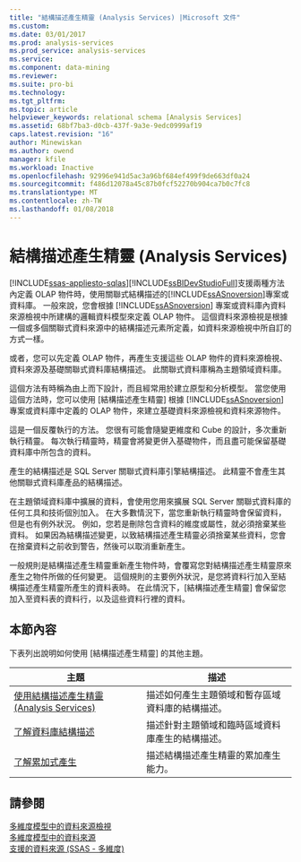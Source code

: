 ```yaml
---
title: "結構描述產生精靈 (Analysis Services) |Microsoft 文件"
ms.custom: 
ms.date: 03/01/2017
ms.prod: analysis-services
ms.prod_service: analysis-services
ms.service: 
ms.component: data-mining
ms.reviewer: 
ms.suite: pro-bi
ms.technology: 
ms.tgt_pltfrm: 
ms.topic: article
helpviewer_keywords: relational schema [Analysis Services]
ms.assetid: 68bf7ba3-d0cb-437f-9a3e-9edc0999af19
caps.latest.revision: "16"
author: Minewiskan
ms.author: owend
manager: kfile
ms.workload: Inactive
ms.openlocfilehash: 92996e941d5ac3a96bf684ef499f9de663df0a24
ms.sourcegitcommit: f486d12078a45c87b0fcf52270b904ca7b0c7fc8
ms.translationtype: MT
ms.contentlocale: zh-TW
ms.lasthandoff: 01/08/2018
---
```

# <a name="schema-generation-wizard-analysis-services"></a>結構描述產生精靈 (Analysis Services)
[!INCLUDE[ssas-appliesto-sqlas](../../includes/ssas-appliesto-sqlas.md)][!INCLUDE[ssBIDevStudioFull](../../includes/ssbidevstudiofull-md.md)]支援兩種方法內定義 OLAP 物件時，使用關聯式結構描述的[!INCLUDE[ssASnoversion](../../includes/ssasnoversion-md.md)]專案或資料庫。 一般來說，您會根據 [!INCLUDE[ssASnoversion](../../includes/ssasnoversion-md.md)] 專案或資料庫內資料來源檢視中所建構的邏輯資料模型來定義 OLAP 物件。 這個資料來源檢視是根據一個或多個關聯式資料來源中的結構描述元素所定義，如資料來源檢視中所自訂的方式一樣。  
  
 或者，您可以先定義 OLAP 物件，再產生支援這些 OLAP 物件的資料來源檢視、資料來源及基礎關聯式資料庫結構描述。 此關聯式資料庫稱為主題領域資料庫。  
  
 這個方法有時稱為由上而下設計，而且經常用於建立原型和分析模型。 當您使用這個方法時，您可以使用 [結構描述產生精靈] 根據 [!INCLUDE[ssASnoversion](../../includes/ssasnoversion-md.md)] 專案或資料庫中定義的 OLAP 物件，來建立基礎資料來源檢視和資料來源物件。  
  
 這是一個反覆執行的方法。 您很有可能會隨變更維度和 Cube 的設計，多次重新執行精靈。 每次執行精靈時，精靈會將變更併入基礎物件，而且盡可能保留基礎資料庫中所包含的資料。  
  
 產生的結構描述是 SQL Server 關聯式資料庫引擎結構描述。 此精靈不會產生其他關聯式資料庫產品的結構描述。  
  
 在主題領域資料庫中擴展的資料，會使用您用來擴展 SQL Server 關聯式資料庫的任何工具和技術個別加入。 在大多數情況下，當您重新執行精靈時會保留資料，但是也有例外狀況。 例如，您若是刪除包含資料的維度或屬性，就必須捨棄某些資料。 如果因為結構描述變更，以致結構描述產生精靈必須捨棄某些資料，您會在捨棄資料之前收到警告，然後可以取消重新產生。  
  
 一般規則是結構描述產生精靈重新產生物件時，會覆寫您對結構描述產生精靈原來產生之物件所做的任何變更。 這個規則的主要例外狀況，是您將資料行加入至結構描述產生精靈所產生的資料表時。 在此情況下，[結構描述產生精靈] 會保留您加入至資料表的資料行，以及這些資料行裡的資料。  
  
## <a name="in-this-section"></a>本節內容  
 下表列出說明如何使用 [結構描述產生精靈] 的其他主題。  
  
|主題|描述|  
|-----------|-----------------|  
|[使用結構描述產生精靈 &#40;Analysis Services&#41;](../../analysis-services/multidimensional-models/use-the-schema-generation-wizard-analysis-services.md)|描述如何產生主題領域和暫存區域資料庫的結構描述。|  
|[了解資料庫結構描述](../../analysis-services/multidimensional-models/understanding-the-database-schemas.md)|描述針對主題領域和臨時區域資料庫產生的結構描述。|  
|[了解累加式產生](../../analysis-services/multidimensional-models/understanding-incremental-generation.md)|描述結構描述產生精靈的累加產生能力。|  
  
## <a name="see-also"></a>請參閱  
 [多維度模型中的資料來源檢視](../../analysis-services/multidimensional-models/data-source-views-in-multidimensional-models.md)   
 [多維度模型中的資料來源](../../analysis-services/multidimensional-models/data-sources-in-multidimensional-models.md)   
 [支援的資料來源 &#40;SSAS - 多維度&#41;](../../analysis-services/multidimensional-models/supported-data-sources-ssas-multidimensional.md)  
  
  
